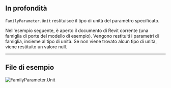 ## In profondità
`FamilyParameter.Unit` restituisce il tipo di unità del parametro specificato.

Nell'esempio seguente, è aperto il documento di Revit corrente (una famiglia di porte del modello di esempio). Vengono restituiti i parametri di famiglia, insieme al tipo di unità. Se non viene trovato alcun tipo di unità, viene restituito un valore null.
___
## File di esempio

![FamilyParameter.Unit](./Revit.Elements.FamilyParameter.Unit_img.jpg)
